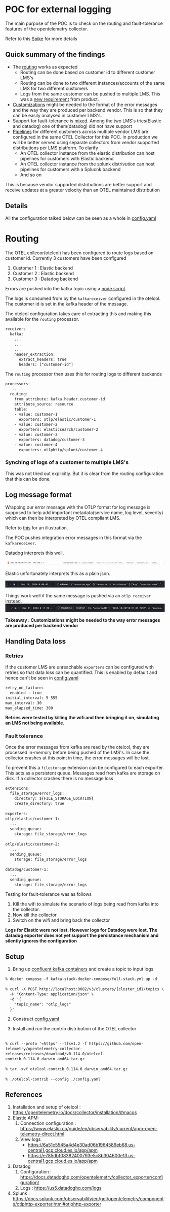 # POC for external logging

The main purpose of the POC is to check on the routing and fault-tolerance features of the opentelemetry collector. 

Refer to this [Spike](https://docs.google.com/document/d/1xND_8py0--4EfZcyAhuQgTTps3hT18IAOrem7HlKM74/edit?usp=sharing) for more details

## Quick summary of the findings
- The [routing](#routing) works as expected
  - Routing can be done based on customer id to different customer LMS's
  - Routing can be done to two different instances/accounts of the same LMS for two different customers
  - Logs from the same customer can be pushed to multiple LMS. This was a [new requirement](https://celigo.atlassian.net/browse/IO-102359?focusedCommentId=547947) from product. 
- [Customizations](#log-message-format) might be needed to the format of the error messages and the way they are produced per backend vendor. This is so that they can be easily analysed in customer LMS's.
- Support for fault-tolerance is [mixed](#fault-tolerance). Among the two LMS's tries(Elastic and datadog) one of them(datadog) did not have support
- [Pipelines]() for different customers across multiple vendor LMS are configured in the same OTEL Collector for this POC. In production we will be better served using separate collectors from vendor supported distributions per LMS platform. To clarify
  - An OTEL collector instance from the elastic distribution can host pipelines for customers with Elastic backend
  - An OTEL collector instance from the splunk distrivution can host pipelines for customers with a Splucnk backend
  - And so on

This is because vendor supported distributions are better support and receive updates at a greater velocity than an OTEL maintained distribution

## Details
All the configuration talked below can be seen as a whole in [config.yaml](config.yaml)

# Routing
The OTEL collecor(otelcol) has been configured to route logs based on customer id.
Currently 3 customers have been configured
1. Customer 1 : Elastic backend
2. Customer 2 : Elastic backend
3. Customer 3 : Datadog backend

Errors are pushed into the kafka topic using a [node script](produce_logs_kafka.js).

The logs is consumed from by the `kafkareceiver` configured in the otelcol. The customer id is set in the kafka header of the message. 

The otelcol configuration takes care of extracting this and making this available for the `routing` processor.

```
receivers
  kafka:
    ...
    ...
    ...
    header_extraction:
      extract_headers: true
      headers: ["customer-id"]
```

The `routing` processor then uses this for routing logs to different backends

```
processors:
  ...
  routing:
    from_attribute: kafka.header.customer-id
    attribute_source: resource
    table:
    - value: customer-1
      exporters: otlp/elastic/customer-1
    - value: customer-2
      exporters: elasticsearch/customer-2
    - value: customer-3
      exporters: datadog/customer-3
    - value: customer-4
      exporters: otlphttp/splunk/customer-4
```
### Synching of logs of a customer to multiple LMS's
This was not tried out explicitly. But it is clear from the routing configuration that this can be done. 

## Log message format
Wrapping our error message with the OTLP format for log message is supposed to help add important metadata(service name, log level, severity) which can then be interpreted by OTEL compliant LMS.

Refer to [this](error_otlp_json.json) for an illustration.

The POC pushes integration error messages in this format via the `kafkareceiver`. 

Datadog interprets this well.

![datadog_log.png](datadog_log.png)

Elastic unfortunately interprets this as a plain json.

![elastic_log.png](elastic_log.png)

Things work well if the same message is pushed via an `otlp receiver` instead.
![elastic_log_oltp_receiver.png](elastic_log_otlp_receiver.png)

**Takeaway : Customizations might be needed to the way error messages are produced per backend vendor**

## Handling Data loss

### Retries
If the customer LMS are unreachable `exporters` can be configured with retries so that data loss can be quantified. This is enabled by default and hence can't be seen in [config.yaml](config.yaml)

```
retry_on_failure:
  enabled : true
initial_interval: 5 555
max_interval: 30
max_elapsed_time: 300
```

**Retries were tested by killing the wifi and then bringing it on, simulating an LMS not being available.**

### Fault tolerance
Once the error messages from kafka are read by the otelcol, they are processed in-memory before being pushed of the LMS's. 
In case the collector crashes at this point in time, the error messages will be lost. 

To prevent this a `filestorage` extension can be configured to each exporter. This acts as a persistent queue. Messages read from kafka are storage on disk. If a collector crashes there is no message loss

```
extensions:
  file_storage/error_logs:
    directory: ${FILE_STORAGE_LOCATION}
    create_directory: true

exporters:
otlp/elastic/customer-1:
  ...
  sending_queue:
    storage: file_storage/error_logs

otlp/elastic/customer-2:
  ...
  sending_queue:
    storage: file_storage/error_logs

datadog/customer-1:
  ...
  sending_queue:
    storage: file_storage/error_logs
```



Testing for fault-tolerance was as follows
1. Kill the wifi to simulate the scenario of logs being read from kafka into the collector.
2. Now kill the collector
3. Switch on the wifi and bring back the collector

**Logs for Elastic were not lost. However logs for Datadog were lost. The datadog exporter does not yet support the persistance mechanism and silently ignores the configuration**

## Setup
1. Bring up [confluent kafka containers](https://github.com/conduktor/kafka-stack-docker-compose/) and create a topic to input logs
```
% docker compose -f kafka-stack-docker-compose/full-stack.yml up -d

% curl -X POST http://localhost:8082/v3/clusters/{cluster_id}/topics \
  -H "Content-Type: application/json" \
  -d '{
    "topic_name": "otlp_logs"
  }'
```

2. Construct [config.yaml](config.yaml)

3. Install and run the contrib distribution of the OTEL collector
```

% curl --proto '=https' --tlsv1.2 -f https://github.com/open-telemetry/opentelemetry-collector-releases/releases/download/v0.114.0/otelcol-contrib_0.114.0_darwin_amd64.tar.gz

% tar -xvf otelcol-contrib_0.114.0_darwin_amd64.tar.gz

% ./otelcol-contrib --config ./config.yaml
```





## References 
1. Installation and setup of otelcol : https://opentelemetry.io/docs/collector/installation/#macos
2. Elastic APM: 
   1. Connection configuration : https://www.elastic.co/guide/en/observability/current/apm-open-telemetry-direct.html
   2. View logs
      - https://6a51c5545a4d4e30ad06b1964589eb68.us-central1.gcp.cloud.es.io/app/apm
      - https://e785dbf08382400793e5c8b304600e13.us-central1.gcp.cloud.es.io/app/apm
3. Datadog
   1. Configuration : https://docs.datadoghq.com/opentelemetry/collector_exporter/configuration/
   2. Logs : https://us5.datadoghq.com/logs
4. Splunk : https://docs.splunk.com/observability/en/gdi/opentelemetry/components/otlphttp-exporter.html#otlphttp-exporter


